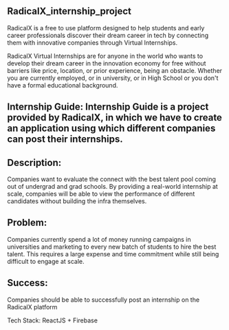 ## RadicalX_internship_project
RadicalX is a free to use platform designed to help students and early career professionals discover their dream career in tech by connecting them with innovative companies through Virtual Internships. 

RadicalX Virtual Internships are for anyone in the world who wants to develop their dream career in the innovation economy for free without barriers like price, location, or prior experience, being an obstacle. Whether you are currently employed, or in university, or in High School or you don't have a formal educational background.

## Internship Guide: Internship Guide is a project provided by RadicalX, in which we have to create an application using which different companies can post their internships. 

## Description: 
Companies want to evaluate the connect with the best talent pool coming out of undergrad and grad schools. By providing a real-world internship at scale, companies will be able to view the performance of different candidates without building the infra themselves.

## Problem: 
Companies currently spend a lot of money running campaigns in  universities and marketing to every new batch of students to hire the best talent. This requires a large expense and time commitment while still being difficult to engage at scale. 

## Success:
Companies should be able to successfully post an internship on the RadicalX platform

Tech Stack: ReactJS + Firebase

